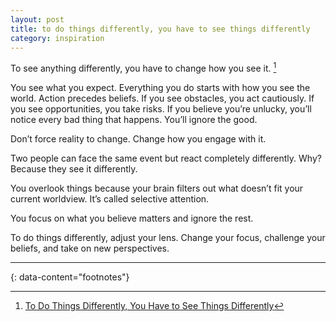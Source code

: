 ```yaml
---
layout: post
title: to do things differently, you have to see things differently
category: inspiration
---
```


To see anything differently, you have to change how you see it. [^1]

You see what you expect. Everything you do starts with how you see the world. Action precedes beliefs. If you see obstacles, you act cautiously. If you see opportunities, you take risks. If you believe you’re unlucky, you’ll notice every bad thing that happens. You’ll ignore the good.

Don’t force reality to change. Change how you engage with it.

Two people can face the same event but react completely differently. Why? Because they see it differently.

You overlook things because your brain filters out what doesn’t fit your current worldview. It’s called selective attention.

You focus on what you believe matters and ignore the rest.

To do things differently, adjust your lens. Change your focus, challenge your beliefs, and take on new perspectives.

---
{: data-content="footnotes"}

[^1]: [To Do Things Differently, You Have to See Things Differently](https://medium.com/personal-growth/to-do-things-differently-you-have-to-see-things-differently-ae948bd1e172)
